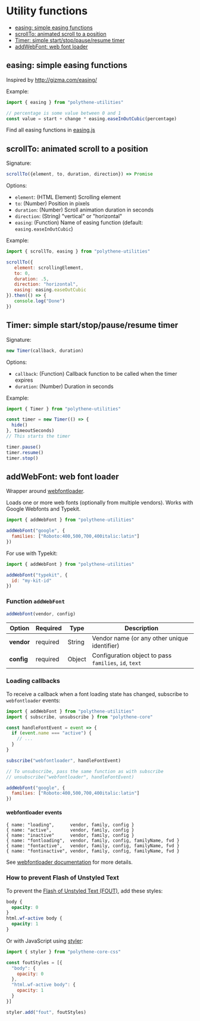# Utility functions

<!-- MarkdownTOC autolink="true" autoanchor="true" bracket="round" levels="1,2" -->

- [easing: simple easing functions](#easing-simple-easing-functions)
- [scrollTo: animated scroll to a position](#scrollto-animated-scroll-to-a-position)
- [Timer: simple start/stop/pause/resume timer](#timer-simple-startstoppauseresume-timer)
- [addWebFont: web font loader](#addwebfont-web-font-loader)

<!-- /MarkdownTOC -->


<a id="easing-simple-easing-functions"></a>
## easing: simple easing functions

Inspired by http://gizma.com/easing/

Example:

~~~javascript
import { easing } from "polythene-utilities"

// percentage is some value between 0 and 1
const value = start + change * easing.easeInOutCubic(percentage)
~~~

Find all easing functions in [easing.js](../../packages/polythene-utilities/src/easing.js)



<a id="scrollto-animated-scroll-to-a-position"></a>
## scrollTo: animated scroll to a position

Signature:

~~~javascript
scrollTo({element, to, duration, direction}) => Promise
~~~

Options:

 * `element`: (HTML Element) Scrolling element
 * `to`: (Number) Position in pixels
 * `duration`: (Number) Scroll animation duration in seconds
 * `direction`: (String) "vertical" or "horizontal"
 * `easing`: (Function) Name of easing function (default: `easing.easeInOutCubic`)

Example:

~~~javascript
import { scrollTo, easing } from "polythene-utilities"

scrollTo({
   element: scrollingElement,
   to: 0,
   duration: .5,
   direction: "horizontal",
   easing: easing.easeOutCubic
}).then(() => {
   console.log("Done")
})
~~~




<a id="timer-simple-startstoppauseresume-timer"></a>
## Timer: simple start/stop/pause/resume timer

Signature:

~~~javascript
new Timer(callback, duration)
~~~

Options:

* `callback`: (Function) Callback function to be called when the timer expires
* `duration`: (Number) Duration in seconds

Example:

~~~javascript
import { Timer } from "polythene-utilities"

const timer = new Timer(() => {
  hide()
}, timeoutSeconds)
// This starts the timer

timer.pause()
timer.resume()
timer.stop()
~~~




<a id="addwebfont-web-font-loader"></a>
## addWebFont: web font loader

Wrapper around [webfontloader](https://github.com/typekit/webfontloader).

Loads one or more web fonts (optionally from multiple vendors). Works with Google Webfonts and Typekit.

~~~javascript
import { addWebFont } from "polythene-utilities"

addWebFont("google", {
  families: ["Roboto:400,500,700,400italic:latin"]
})
~~~

For use with Typekit:

~~~javascript
import { addWebFont } from "polythene-utilities"

addWebFont("typekit", {
  id: "my-kit-id"
})
~~~

<a id="function-addwebfont"></a>
### Function `addWebFont`

~~~javascript
addWebFont(vendor, config)
~~~

| **Option**   | **Required** | **Type** | **Description** |
| ------------ | ------------ | -------- | --------------- |
| **vendor**   | required     | String   | Vendor name (or any other unique identifier) |
| **config**   | required     | Object   | Configuration object to pass `families`, `id`, `text` |



<a id="loading-callbacks"></a>
### Loading callbacks

To receive a callback when a font loading state has changed, subscribe to `webfontloader` events:

~~~javascript
import { addWebFont } from "polythene-utilities"
import { subscribe, unsubscribe } from "polythene-core"

const handleFontEvent = event => {
  if (event.name === "active") {
    // ...
  }
}

subscribe("webfontloader", handleFontEvent)

// To unsubscribe, pass the same function as with subscribe
// unsubscribe("webfontloader", handleFontEvent)

addWebFont("google", {
  families: ["Roboto:400,500,700,400italic:latin"]
})
~~~

#### webfontloader events

~~~
{ name: "loading",      vendor, family, config }
{ name: "active",       vendor, family, config }
{ name: "inactive"      vendor, family, config }
{ name: "fontloading",  vendor, family, config, familyName, fvd }
{ name: "fontactive",   vendor, family, config, familyName, fvd }
{ name: "fontinactive", vendor, family, config, familyName, fvd }
~~~

See [webfontloader documentation](https://github.com/typekit/webfontloader) for more details.


<a id="how-to-prevent-flash-of-unstyled-text"></a>
### How to prevent Flash of Unstyled Text

To prevent the [Flash of Unstyled Text (FOUT)](https://www.paulirish.com/2009/fighting-the-font-face-fout/), add these styles:

~~~css
body {
  opacity: 0
}
html.wf-active body {
  opacity: 1
}
~~~

Or with JavaScript using [styler](polythene-core-css.md):

~~~javascript
import { styler } from "polythene-core-css"

const foutStyles = [{
  "body": {
    opacity: 0
  },
  "html.wf-active body": {
    opacity: 1
  }
}]

styler.add("fout", foutStyles)
~~~

